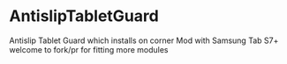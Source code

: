 # AntislipTabletGuard
Antislip Tablet Guard which installs on corner
Mod with Samsung Tab S7+
welcome to fork/pr for fitting more modules
